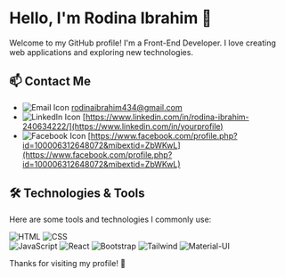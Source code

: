 # Hello, I'm Rodina Ibrahim 👋

Welcome to my GitHub profile! I'm a Front-End Developer. I love creating web applications and exploring new technologies.

## 📫 Contact Me

- ![Email Icon](https://img.icons8.com/material-outlined/24/000000/mail.png) [rodinaibrahim434@gmail.com ](mailto:your.email@example.com)
- ![LinkedIn Icon](https://img.icons8.com/material-outlined/24/000000/linkedin.png) [https://www.linkedin.com/in/rodina-ibrahim-240634222/](https://www.linkedin.com/in/yourprofile)
- ![Facebook Icon](https://img.icons8.com/material-outlined/24/000000/facebook-new.png) [https://www.facebook.com/profile.php?id=100006312648072&mibextid=ZbWKwL](https://www.facebook.com/profile.php?id=100006312648072&mibextid=ZbWKwL)


## 🛠️ Technologies & Tools

Here are some tools and technologies I commonly use:

![HTML](https://img.icons8.com/color/48/000000/html-5.png) ![CSS](https://img.icons8.com/color/48/000000/css3.png)    
![JavaScript](https://img.icons8.com/color/48/000000/javascript.png) ![React](https://img.icons8.com/color/48/000000/react-native.png) 
![Bootstrap](https://img.icons8.com/color/48/000000/bootstrap.png)  ![Tailwind](https://img.icons8.com/color/48/000000/tailwindcss.png)
![Material-UI](https://img.icons8.com/color/48/000000/material-ui.png) 


Thanks for visiting my profile! 🌟

